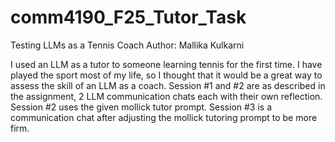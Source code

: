 # comm4190_F25_Tutor_Task

Testing LLMs as a Tennis Coach
Author: Mallika Kulkarni

I used an LLM as a tutor to someone learning tennis for the first time. I have played the sport most of my life, so I thought that it would be a great way to assess the skill of an LLM as a coach. Session #1 and #2 are as described in the assignment, 2 LLM communication chats each with their own reflection. Session #2 uses the given mollick tutor prompt. Session #3 is a communication chat after adjusting the mollick tutoring prompt to be more firm.